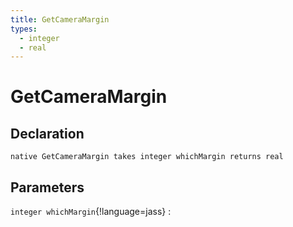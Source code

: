 ```yaml
---
title: GetCameraMargin
types:
  - integer
  - real
---
```


# GetCameraMargin

## Declaration

```jass
native GetCameraMargin takes integer whichMargin returns real
```

## Parameters
`integer whichMargin`{!language=jass}
: 
